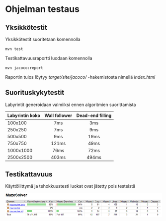 # Ohjelman testaus

## Yksikkötestit

Yksikkötestit suoritetaan komennolla

```
mvn test
```

Testikattavuusraportti luodaan komennolla

```
mvn jacoco:report
```

Raportin tulos löytyy _target/site/jacoco/_ -hakemistosta nimellä _index.html_

## Suorituskykytestit

Labyrintit generoidaan valmiiksi ennen algoritmien suorittamista

| Labyrintin koko  | Wall follower | Dead-end filling |
| ------------- | :-----------: | :-----------: |
| 100x100  | 7ms  | 3ms |
| 250x250  | 7ms  | 9ms |
| 500x500  | 9ms  | 19ms |
| 750x750  | 121ms  | 49ms |
| 1000x1000  | 76ms  | 72ms |
| 2500x2500  | 403ms  | 494ms |

## Testikattavuus

Käyttöliittymä ja tehokkuustesti luokat ovat jätetty pois testeistä

<img src="https://raw.githubusercontent.com/jarkmaen/labyrintin-ratkaisija/master/Dokumentaatio/kuvat/testikattavuus.PNG">
